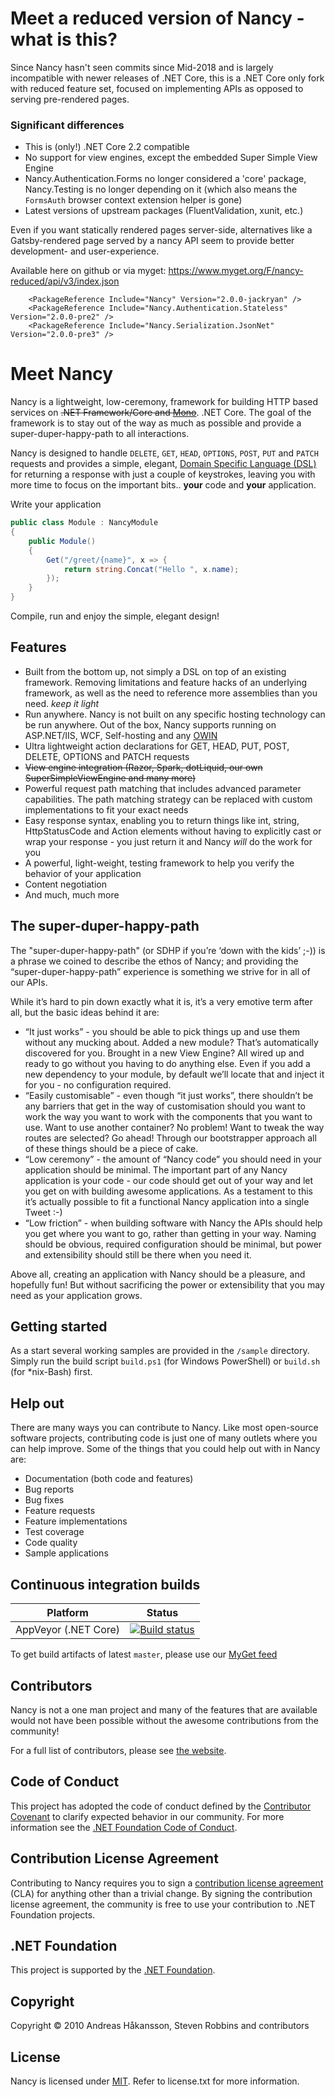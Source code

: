 # Meet a reduced version of Nancy - what is this?

Since Nancy hasn't seen commits since Mid-2018 and is largely incompatible with newer releases of .NET Core, this is a .NET Core only fork with reduced feature set, focused on implementing APIs as opposed to serving pre-rendered pages. 

### Significant differences

  - This is (only!) .NET Core 2.2 compatible
  - No support for view engines, except the embedded Super Simple View Engine
  - Nancy.Authentication.Forms no longer considered a 'core' package, Nancy.Testing is no longer depending on it (which also means the `FormsAuth` browser context extension helper is gone)
  - Latest versions of upstream packages (FluentValidation, xunit, etc.)

Even if you want statically rendered pages server-side, alternatives like a Gatsby-rendered page served by a nancy API seem to provide better development- and user-experience.

Available here on github or via myget:
  https://www.myget.org/F/nancy-reduced/api/v3/index.json


```
    <PackageReference Include="Nancy" Version="2.0.0-jackryan" />
    <PackageReference Include="Nancy.Authentication.Stateless" Version="2.0.0-pre2" />
    <PackageReference Include="Nancy.Serialization.JsonNet" Version="2.0.0-pre3" />
```


# Meet Nancy

Nancy is a lightweight, low-ceremony, framework for building HTTP based services on ~~.NET Framework/Core and [Mono](http://mono-project.com)~~. .NET Core. The goal of the framework is to stay out of the way as much as possible and provide a super-duper-happy-path to all interactions.

Nancy is designed to handle `DELETE`, `GET`, `HEAD`, `OPTIONS`, `POST`, `PUT` and `PATCH` requests and provides a simple, elegant, [Domain Specific Language (DSL)](http://en.wikipedia.org/wiki/Domain-specific_language) for returning a response with just a couple of keystrokes, leaving you with more time to focus on the important bits..
**your** code and **your** application.

Write your application
```csharp
public class Module : NancyModule
{
    public Module()
    {
        Get("/greet/{name}", x => {
            return string.Concat("Hello ", x.name);
        });
    }
}
```

Compile, run and enjoy the simple, elegant design!

## Features

* Built from the bottom up, not simply a DSL on top of an existing framework. Removing limitations and feature hacks of an underlying framework, as well as the need to reference more assemblies than you need. _keep it light_
* Run anywhere. Nancy is not built on any specific hosting technology can be run anywhere. Out of the box, Nancy supports running on ASP.NET/IIS, WCF, Self-hosting and any [OWIN](http://owin.org)
* Ultra lightweight action declarations for GET, HEAD, PUT, POST, DELETE, OPTIONS and PATCH requests
* ~~View engine integration (Razor, Spark, dotLiquid, our own SuperSimpleViewEngine and many more)~~
* Powerful request path matching that includes advanced parameter capabilities. The path matching strategy can be replaced with custom implementations to fit your exact needs
* Easy response syntax, enabling you to return things like int, string, HttpStatusCode and Action<Stream> elements without having to explicitly cast or wrap your response - you just return it and Nancy _will_ do the work for you
* A powerful, light-weight, testing framework to help you verify the behavior of your application
* Content negotiation
* And much, much more

## The super-duper-happy-path

The "super-duper-happy-path" (or SDHP if you’re ‘down with the kids’ ;-)) is a phrase we coined to describe the ethos of Nancy; and providing the “super-duper-happy-path” experience is something we strive for in all of our APIs.

While it’s hard to pin down exactly what it is, it’s a very emotive term after all, but the basic ideas behind it are:

* “It just works” - you should be able to pick things up and use them without any mucking about. Added a new module? That’s automatically discovered for you. Brought in a new View Engine? All wired up and ready to go without you having to do anything else. Even if you add a new dependency to your module, by default we’ll locate that and inject it for you - no configuration required.
* “Easily customisable” - even though “it just works”, there shouldn’t be any barriers that get in the way of customisation should you want to work the way you want to work with the components that you want to use. Want to use another container? No problem! Want to tweak the way routes are selected? Go ahead! Through our bootstrapper approach all of these things should be a piece of cake.
* “Low ceremony” - the amount of “Nancy code” you should need in your application should be minimal. The important part of any Nancy application is your code - our code should get out of your way and let you get on with building awesome applications. As a testament to this it’s actually possible to fit a functional Nancy application into a single Tweet :-)
* “Low friction” - when building software with Nancy the APIs should help you get where you want to go, rather than getting in your way. Naming should be obvious, required configuration should be minimal, but power and extensibility should still be there when you need it.

Above all, creating an application with Nancy should be a pleasure, and hopefully fun! But without sacrificing the power or extensibility that you may need as your application grows.

## Getting started

As a start several working samples are provided in the `/sample` directory. Simply run the build script `build.ps1` (for Windows PowerShell) or `build.sh` (for \*nix-Bash) first.

## Help out

There are many ways you can contribute to Nancy. Like most open-source software projects, contributing code
is just one of many outlets where you can help improve. Some of the things that you could help out with in
Nancy are:

* Documentation (both code and features)
* Bug reports
* Bug fixes
* Feature requests
* Feature implementations
* Test coverage
* Code quality
* Sample applications

## Continuous integration builds

| Platform                    | Status                                                                                                                                  |
|-----------------------------|-----------------------------------------------------------------------------------------------------------------------------------------|
| AppVeyor (.NET Core) | [![Build status](https://ci.appveyor.com/api/projects/status/xpg7w5wosm0hx29t?svg=true)](https://ci.appveyor.com/project/ChrisMenge/nancy)     |

To get build artifacts of latest `master`, please use our [MyGet feed](https://www.myget.org/gallery/nancy-reduced)

## Contributors

Nancy is not a one man project and many of the features that are available would not have been possible without the awesome contributions from the community!

For a full list of contributors, please see [the website](http://www.nancyfx.org/contribs.html).

## Code of Conduct

This project has adopted the code of conduct defined by the [Contributor Covenant](http://contributor-covenant.org/) to clarify expected behavior in our community. For more information see the [.NET Foundation Code of Conduct](http://www.dotnetfoundation.org/code-of-conduct).

## Contribution License Agreement

Contributing to Nancy requires you to sign a [contribution license agreement](https://cla2.dotnetfoundation.org/) (CLA) for anything other than a trivial change. By signing the contribution license agreement, the community is free to use your contribution to .NET Foundation projects.

## .NET Foundation

This project is supported by the [.NET Foundation](http://www.dotnetfoundation.org).

## Copyright

Copyright © 2010 Andreas Håkansson, Steven Robbins and contributors

## License

Nancy is licensed under [MIT](http://www.opensource.org/licenses/mit-license.php "Read more about the MIT license form"). Refer to license.txt for more information.
